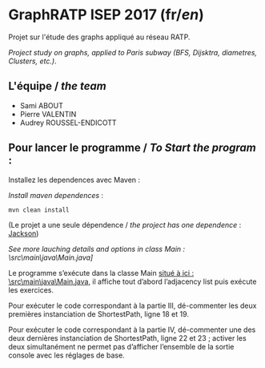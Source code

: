 # GraphRATP ISEP 2017 (fr/*en*)
Projet sur l'étude des graphs appliqué au réseau RATP. 

*Project study on graphs, applied to Paris subway (BFS, Dijsktra, diametres, Clusters, etc.)*.

## L'équipe / *the team*
- Sami ABOUT
- Pierre VALENTIN
- Audrey ROUSSEL-ENDICOTT

## Pour lancer le programme / *To Start the program* :
Installez les dependences avec Maven :

*Install maven dependences* : 

``` mvn clean install ``` 

(Le projet a une seule dépendence / *the project has one dependence* : [Jackson](https://github.com/FasterXML/jackson))

*See more lauching details and options in class Main : \src\main\java\Main.java]*

Le programme s’exécute dans la classe Main [situé à ici : \src\main\java\Main.java](https://github.com/Focom/GraphRATP/blob/master/src/main/java/Main.java), il affiche
tout d’abord l’adjacency list puis exécute les exercices.

Pour exécuter le code correspondant à la partie III, dé-commenter les deux premières instanciation
de ShortestPath, ligne 18 et 19.

Pour exécuter le code correspondant à la partie IV, dé-commenter une des deux dernières
instanciation de ShortestPath, ligne 22 et 23 ; activer les deux simultanément ne permet pas
d’afficher l’ensemble de la sortie console avec les réglages de base.
